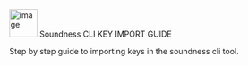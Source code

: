 <img width="50" height="50" alt="image" src="https://github.com/user-attachments/assets/4fe68db3-1d7f-4edc-964a-c66b33c54d77" />
Soundness CLI KEY IMPORT GUIDE

Step by step guide to importing keys in the soundness cli tool.
